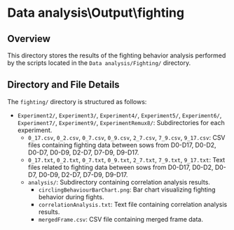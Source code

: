 # Data analysis\Output\fighting

## Overview

This directory stores the results of the fighting behavior analysis performed by the scripts located in the `Data analysis/Fighting/` directory.

## Directory and File Details

The `fighting/` directory is structured as follows:

-   `Experiment2/`, `Experiment3/`, `Experiment4/`, `Experiment5/`, `Experiment6/`, `Experiment7/`, `Experiment9/`, `ExperimentRemux8/`: Subdirectories for each experiment.
    -   `0_17.csv`, `0_2.csv`, `0_7.csv`, `0_9.csv`, `2_7.csv`, `7_9.csv`, `9_17.csv`: CSV files containing fighting data between sows from D0-D17, D0-D2, D0-D7, D0-D9, D2-D7, D7-D9, D9-D17.
    -   `0_17.txt`, `0_2.txt`, `0_7.txt`, `0_9.txt`, `2_7.txt`, `7_9.txt`, `9_17.txt`: Text files related to fighting data between sows from D0-D17, D0-D2, D0-D7, D0-D9, D2-D7, D7-D9, D9-D17.
    -   `analysis/`: Subdirectory containing correlation analysis results.
        -   `circlingBehaviourBarChart.png`: Bar chart visualizing fighting behavior during fights.
        -   `correlationAnalysis.txt`: Text file containing correlation analysis results.
        -   `mergedFrame.csv`: CSV file containing merged frame data.